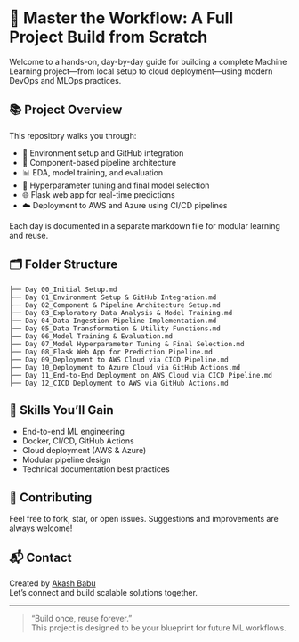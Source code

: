 # 🚀 Master the Workflow: A Full Project Build from Scratch

Welcome to a hands-on, day-by-day guide for building a complete Machine Learning project—from local setup to cloud deployment—using modern DevOps and MLOps practices.

## 📚 Project Overview

This repository walks you through:
- 🔧 Environment setup and GitHub integration
- 🧱 Component-based pipeline architecture
- 📊 EDA, model training, and evaluation
- 🧪 Hyperparameter tuning and final model selection
- 🌐 Flask web app for real-time predictions
- ☁️ Deployment to AWS and Azure using CI/CD pipelines

Each day is documented in a separate markdown file for modular learning and reuse.

## 🗂️ Folder Structure

```
├── Day 00_Initial Setup.md
├── Day 01_Environment Setup & GitHub Integration.md
├── Day 02_Component & Pipeline Architecture Setup.md
├── Day 03_Exploratory Data Analysis & Model Training.md
├── Day 04_Data Ingestion Pipeline Implementation.md
├── Day 05_Data Transformation & Utility Functions.md
├── Day 06_Model Training & Evaluation.md
├── Day 07_Model Hyperparameter Tuning & Final Selection.md
├── Day 08_Flask Web App for Prediction Pipeline.md
├── Day 09_Deployment to AWS Cloud via CICD Pipeline.md
├── Day 10_Deployment to Azure Cloud via GitHub Actions.md
├── Day 11_End-to-End Deployment on AWS Cloud via CICD Pipeline.md
├── Day 12_CICD Deployment to AWS via GitHub Actions.md
```

## 🧠 Skills You’ll Gain

- End-to-end ML engineering
- Docker, CI/CD, GitHub Actions
- Cloud deployment (AWS & Azure)
- Modular pipeline design
- Technical documentation best practices

## 🤝 Contributing

Feel free to fork, star, or open issues. Suggestions and improvements are always welcome!

## 📬 Contact

Created by [Akash Babu](https://www.linkedin.com/in/akashbabu1712)  
Let’s connect and build scalable solutions together.

---

> “Build once, reuse forever.”  
> This project is designed to be your blueprint for future ML workflows.
